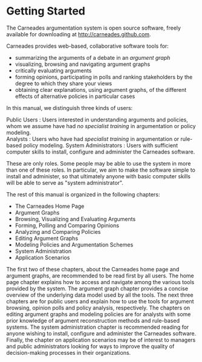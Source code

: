 
# Getting Started

The Carneades argumentation system is open source software, freely available for downloading at <http://carneades.github.com>.

Carneades provides web-based, collaborative software tools for:

- summarizing the arguments of a debate in an *argument graph*
- visualizing, browsing and navigating argument graphs
- critically evaluating arguments
- forming opinions, participating in polls and ranking stakeholders by the degree to which they share your views 
- obtaining clear explanations, using argument graphs, of the different effects of alternative policies in particular cases
  
In this manual, we distinguish three kinds of users:

Public Users
:   Users interested in understanding arguments and policies, whom we assume have had *no specialist training* in argumentation or policy modeling.  
Analysts
:   Users who have had *specialist training* in argumentation or rule-based policy modeling.
System Administrators
:   Users with sufficient computer skills to install, configure and administer the Carneades software.
  
These are only roles. Some people may be able to use the system in more than one of these roles.  In particular, we aim to make the software simple to install and administer, so that ultimately anyone with basic computer skills will be able to serve as "system administrator".

The rest of this manual is organized in the following chapters:

- The Carneades Home Page
- Argument Graphs
- Browsing, Visualizing and Evaluating Arguments
- Forming, Polling and Comparing Opinions
- Analyzing and Comparing Policies
- Editing Argument Graphs
- Modeling Policies and Argumentation Schemes
- System Administration
- Application Scenarios

The first two of these chapters, about the Carneades home page and  argument graphs, are recommended to be read first by all users. The home page chapter explains how to access and navigate among the various tools provided by the system. The argument graph chapter provides a concise overview of the underlying data model used by all the tools. The next three chapters are for public users and explain how to use the tools for argument browsing, opinion polls and policy analysis, respectively. The chapters on editing argument graphs and modeling policies are for analysts with some prior knowledge of argument reconstruction methods and rule-based systems. The system administration chapter is recommended reading for anyone wishing to install, configure and administer the Carneades software. Finally, the chapter on application scenarios may be of interest to managers and public administrators looking for ways to improve the quality of decision-making processes in their organizations.

